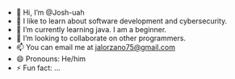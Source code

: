 - 👋 Hi, I’m @Josh-uah
- 👀 I like to learn about software development and cybersecurity.
- 🌱 I’m currently learning java. I am a beginner. 
- 💞️ I’m looking to collaborate on other programmers.
- 📫 You can email me at jalorzano75@gmail.com
- 😄 Pronouns: He/him
- ⚡ Fun fact: ...

<!---
Josh-uah/Josh-uah is a ✨ special ✨ repository because its `README.md` (this file) appears on your GitHub profile.
You can click the Preview link to take a look at your changes.
--->
